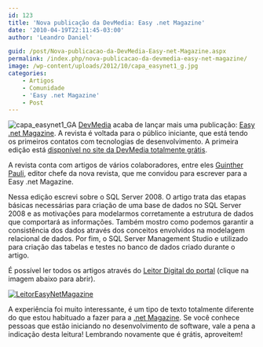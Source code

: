 ```yaml
---
id: 123
title: 'Nova publicação da DevMedia: Easy .net Magazine'
date: '2010-04-19T22:11:45-03:00'
author: 'Leandro Daniel'

guid: /post/Nova-publicacao-da-DevMedia-Easy-net-Magazine.aspx
permalink: /index.php/nova-publicacao-da-devmedia-easy-net-magazine/
image: /wp-content/uploads/2012/10/capa_easynet1_g.jpg
categories:
    - Artigos
    - Comunidade
    - 'Easy .net Magazine'
    - Post
---
```


![capa_easynet1_G](http://leandrodaniel.com/pics/capa_easynet1_G_thumb.jpg "capa_easynet1_G")A [DevMedia](http://www.devmedia.com.br) acaba de lançar mais uma publicação: [Easy .net Magazine](http://www.devmedia.com.br/assgold/listmag.asp?site=59). A revista é voltada para o público iniciante, que está tendo os primeiros contatos com tecnologias de desenvolvimento. A primeira edição está [disponível no site da DevMedia totalmente grátis](http://www.devmedia.com.br/resumo/default.asp?ed=1&site=59).

A revista conta com artigos de vários colaboradores, entre eles [Guinther Pauli](http://twitter.com/guintherpauli), editor chefe da nova revista, que me convidou para escrever para a Easy .net Magazine.

Nessa edição escrevi sobre o SQL Server 2008. O artigo trata das etapas básicas necessárias para criação de uma base de dados no SQL Server 2008 e as motivações para modelarmos corretamente a estrutura de dados que comportará as informações. Também mostro como podemos garantir a consistência dos dados através dos conceitos envolvidos na modelagem relacional de dados. Por fim, o SQL Server Management Studio e utilizado para criação das tabelas e testes no banco de dados criado durante o artigo.

É possível ler todos os artigos através do [Leitor Digital do portal](http://www.devmedia.com.br/websys.3/webreader.asp?cat=59&revista=easynetmag_1#a-2425) (clique na imagem abaixo para abrir).

[![LeitorEasyNetMagazine](http://leandrodaniel.com/pics/LeitorEasyNetMagazine.jpg "LeitorEasyNetMagazine")](http://www.devmedia.com.br/websys.3/webreader.asp?cat=59&revista=easynetmag_1#a-2425)

A experiência foi muito interessante, é um tipo de texto totalmente diferente do que estou habituado a fazer para a [.net Magazine](http://www.leandrodaniel.com/category/net-Magazine). Se você conhece pessoas que estão iniciando no desenvolvimento de software, vale a pena a indicação desta leitura! Lembrando novamente que é grátis, aproveitem!